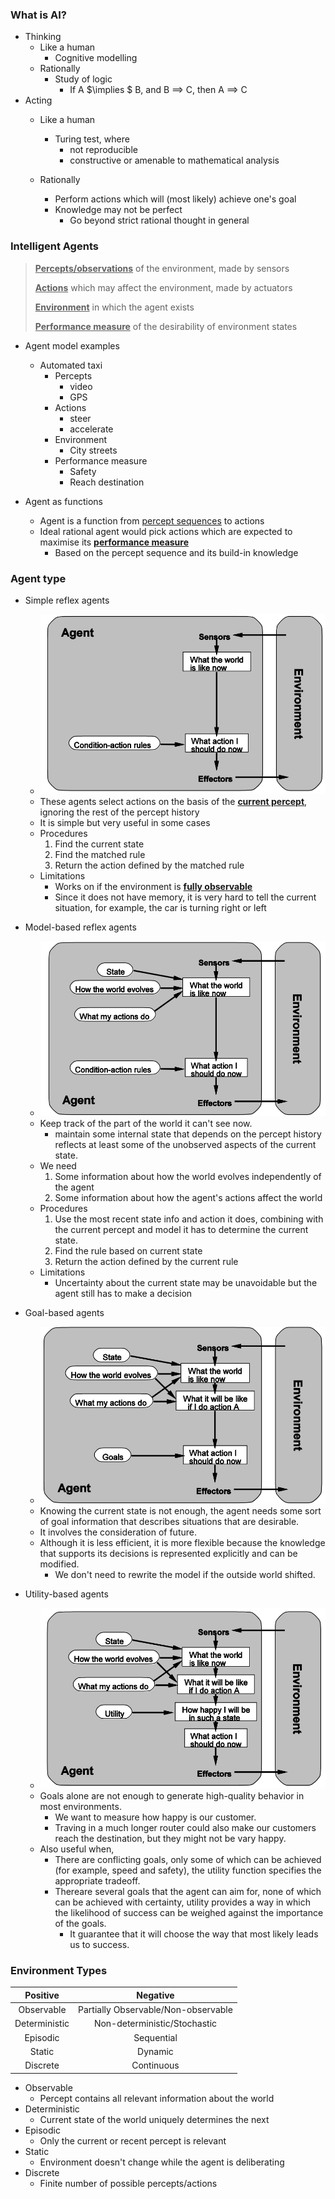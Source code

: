 ### What is AI?

- Thinking 
  - Like a human
    - Cognitive modelling
  - Rationally
    - Study of logic
      - If A $\implies $ B, and B $\implies$ C, then A $\implies$ C
- Acting
  - Like a human
  
    - Turing test, where
      - not reproducible
      - constructive or amenable to mathematical analysis
  
  - Rationally
  
    - Perform actions which will (most likely) achieve one's goal
    - Knowledge may not be perfect
      - Go beyond strict rational thought in general
  
    

### Intelligent Agents

> **<u>Percepts/observations</u>** of the environment, made by sensors
>
> **<u>Actions</u>** which may affect the environment, made by actuators
>
> **<u>Environment</u>** in which the agent exists
>
> **<u>Performance measure</u>** of the desirability of environment states

- Agent model examples
  - Automated taxi
    - Percepts
      - video
      - GPS
    - Actions
      - steer
      - accelerate
    - Environment
      - City streets
    - Performance measure
      - Safety
      - Reach destination

- Agent as functions
  - Agent is a function from <u>percept sequences</u> to actions
  - Ideal rational agent would pick actions which are expected to maximise its **<u>performance measure</u>**
    - Based on the percept sequence and its build-in knowledge



### Agent type

- Simple reflex agents
  - ![image-20190619102459841](assets/image-20190619102459841.png)
  - These agents select actions on the basis of the **<u>current percept</u>**, ignoring the rest of the percept history
  - It is simple but very useful in some cases
  - Procedures
    1. Find the current state
    2. Find the matched rule
    3. Return the action defined by the matched rule
  - Limitations
    - Works on if the environment is **<u>fully observable</u>**
    - Since it does not have memory, it is very hard to tell the current situation, for example, the car is turning right or left
- Model-based reflex agents
  - ![image-20190619112916296](assets/image-20190619112916296.png)
  - Keep track of the part of the world it can't see now.
    - maintain some internal state that depends on the percept history reflects at least some of the unobserved aspects of the current state.
  - We need
    1. Some information about how the world evolves independently of the agent
    2. Some information about how the agent's actions affect the world
  - Procedures
    1. Use the most recent state info and action it does, combining with the current percept and model it has to determine the current state.
    2. Find the rule based on current state
    3. Return the action defined by the current rule
  - Limitations
    - Uncertainty about the current state may be unavoidable but the agent still has to make a decision

- Goal-based agents
  - ![image-20190619113028741](assets/image-20190619113028741.png)
  - Knowing the current state is not enough, the agent needs some sort of goal information that describes situations that are desirable.
  - It involves the consideration of future.
  - Although it is less efficient, it is more flexible because the knowledge that supports its decisions is represented explicitly and can be modified.
    - We don't need to rewrite the model if the outside world shifted.
- Utility-based agents
  - ![image-20190619113007408](assets/image-20190619113007408.png)
  - Goals alone are not enough to generate high-quality behavior in most environments.
    - We want to measure how happy is our customer.
    - Traving in a much longer router could also make our customers reach the destination, but they might not be vary happy.
  - Also useful when,
    - There are conflicting goals, only some of which can be achieved (for example, speed and safety), the utility function specifies the appropriate tradeoff.
    - Thereare several goals that the agent can aim for, none of which can be achieved with certainty, utility provides a way in which the likelihood of success can be weighed against the importance of the goals.
      - It guarantee that it will choose the way that most likely leads us to success.



### Environment Types

|   Positive    |              Negative               |
| :-----------: | :---------------------------------: |
|  Observable   | Partially Observable/Non-observable |
| Deterministic |    Non-deterministic/Stochastic     |
|   Episodic    |             Sequential              |
|    Static     |               Dynamic               |
|   Discrete    |             Continuous              |

- Observable
  - Percept contains all relevant information about the world
- Deterministic
  - Current state of the world uniquely determines the next
- Episodic
  - Only the current or recent percept is relevant
- Static
  - Environment doesn't change while the agent is deliberating
- Discrete
  - Finite number of possible percepts/actions